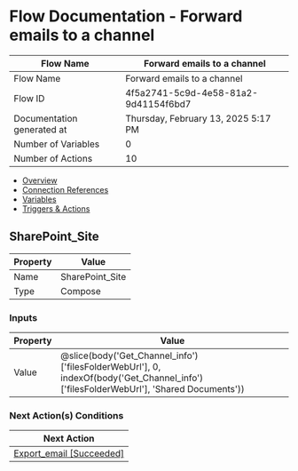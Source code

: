 ﻿# Flow Documentation \- Forward emails to a channel

| Flow Name                  | Forward emails to a channel              |
| -------------------------- | ---------------------------------------- |
| Flow Name                  | Forward emails to a channel              |
| Flow ID                    | 4f5a2741\-5c9d\-4e58\-81a2\-9d41154f6bd7 |
| Documentation generated at | Thursday, February 13, 2025 5:17 PM      |
| Number of Variables        | 0                                        |
| Number of Actions          | 10                                       |

- [Overview](../index-Forward-emails-to-a-channel(4f5a2741-5c9d-4e58-81a2-9d41154f6bd7).md)
- [Connection References](../connections-Forward-emails-to-a-channel(4f5a2741-5c9d-4e58-81a2-9d41154f6bd7).md)
- [Variables](../variables-Forward-emails-to-a-channel(4f5a2741-5c9d-4e58-81a2-9d41154f6bd7).md)
- [Triggers & Actions](../triggersactions-Forward-emails-to-a-channel(4f5a2741-5c9d-4e58-81a2-9d41154f6bd7).md)

## SharePoint\_Site

| Property | Value            |
| -------- | ---------------- |
| Name     | SharePoint\_Site |
| Type     | Compose          |

### Inputs

| Property | Value                                                                                                                                        |
| -------- | -------------------------------------------------------------------------------------------------------------------------------------------- |
| Value    | @slice(body('Get\_Channel\_info')\['filesFolderWebUrl'\], 0, indexOf(body('Get\_Channel\_info')\['filesFolderWebUrl'\], 'Shared Documents')) |

### Next Action(s) Conditions

| Next Action                                                                                                      |
| ---------------------------------------------------------------------------------------------------------------- |
| [Export\_email \[Succeeded\]](Export_email-Forward-emails-to-a-channel(4f5a2741-5c9d-4e58-81a2-9d41154f6bd7).md) |

